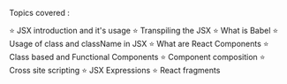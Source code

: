 Topics covered : 

⭐ JSX introduction and it's usage
⭐ Transpiling the JSX
⭐ What is Babel
⭐ Usage of class and className in JSX
⭐ What are React Components
⭐ Class based and Functional Components
⭐ Component composition
⭐ Cross site scripting
⭐ JSX Expressions
⭐ React fragments
